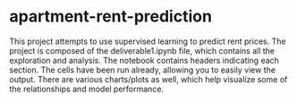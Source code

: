 # apartment-rent-prediction
This project attempts to use supervised learning to predict rent prices. The project is composed of the deliverable1.ipynb file, which contains all the exploration and analysis. The notebook contains headers indicating each section. The cells have been run already, allowing you to easily view the output. There are various charts/plots as well, which help visualize some of the relationships and model performance. 
